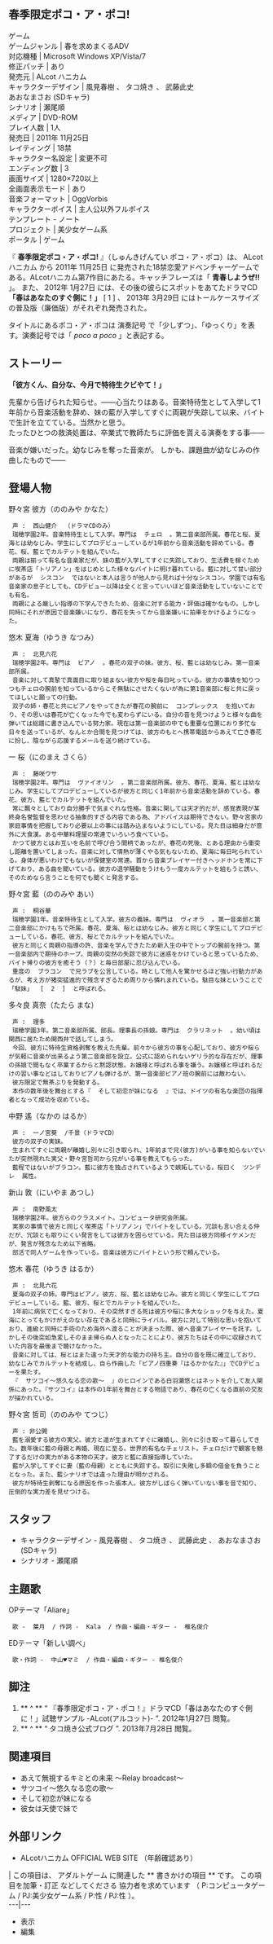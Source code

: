 春季限定ポコ・ア・ポコ!  
---  
ゲーム  
ゲームジャンル  |  春を求めまくるADV   
対応機種  |  Microsoft Windows XP/Vista/7   
修正パッチ  |  あり   
発売元  |  ALcot ハニカム   
キャラクターデザイン  |  風見春樹  、  タコ焼き  、  武藤此史    
あおなまさお  (SDキャラ)  
シナリオ  |  瀬尾順   
メディア  |  DVD-ROM   
プレイ人数  |  1人   
発売日  |  2011年  11月25日   
レイティング  |  18禁   
キャラクター名設定  |  変更不可   
エンディング数  |  3   
画面サイズ  |  1280×720以上   
全画面表示モード  |  あり   
音楽フォーマット  |  OggVorbis   
キャラクターボイス  |  主人公以外フルボイス   
テンプレート  \-  ノート  
プロジェクト  |  美少女ゲーム系   
ポータル  |  ゲーム   
  
『 **春季限定ポコ・ア・ポコ!** 』（しゅんきげんてい ポコ・ア・ポコ）は、  ALcotハニカム  から  2011年  11月25日
に発売された18禁恋愛アドベンチャーゲームである。ALcotハニカム第7作目にあたる。キャッチフレーズは「 **青春しようぜ!!** 」。 また、
2012年  1月27日  には、その後の彼らにスポットをあてたドラマCD **「春はあなたのすぐ側に！」** [  1  ]  、  2013年
3月29日  にはトールケースサイズの普及版（廉価版）がそれぞれ発売された。

タイトルにあるポコ・ア・ポコは  演奏記号  で「少しずつ」、「ゆっくり」を表す。演奏記号では「 _poco a poco_ 」と表記する。

##  ストーリー



**「彼方くん、自分な、今月で特待生クビやて！」**

先輩から告げられた知らせ。――心当たりはある。音楽特待生として入学して1年前から音楽活動を辞め、妹の藍が入学してすぐに両親が失踪して以来、バイトで生計を立てている。当然かと思う。  
たったひとつの救済処置は、卒業式で教師たちに評価を貰える演奏をする事――

音楽が嫌いだった。幼なじみを奪った音楽が。 しかも、課題曲が幼なじみの作曲したもので――

##  登場人物



野々宮 彼方（ののみや かなた）

     声 :  西山健介  （ドラマCDのみ） 
     瑞穂学園2年。音楽特待生として入学。専門は  チェロ  。第二音楽部所属。春花と桜、夏海とは幼なじみ。学生にしてプロデビューしているが1年前から音楽活動を辞めている。春花、桜、藍とでカルテットを組んでいた。 
     両親は揃って有名な音楽家だが、妹の藍が入学してすぐに失踪しており、生活費を稼ぐために喫茶店「トリアノン」をはじめとした様々なバイトに明け暮れている。藍に対して甘い部分があるが  シスコン  ではないと本人は言うが他人から見れば十分なシスコン。学園では有名音楽家の息子としても、CDデビュー以降は全くと言っていいほど音楽活動をしていないことでも有名。 
     両親による厳しい指導の下学んできたため、音楽に対する能力・評価は確かなもの。しかし同時にそれが原因で音楽嫌いになり、春花を失ってから音楽嫌いに拍車をかけるようになった。 

悠木 夏海（ゆうき なつみ）

     声 :  北見六花 
     瑞穂学園2年。専門は  ピアノ  。春花の双子の妹。彼方、桜、藍とは幼なじみ。第一音楽部所属。 
     音楽に対して真摯で真面目に取り組まない彼方や桜を毎日叱っている。彼方の事情を知りつつもチェロの腕前を知っているからこそ無駄にさせたくないが為に第1音楽部に桜と共に戻ってほしいと願っての行動。 
     双子の姉・春花と共にピアノをやってきたが春花の腕前に  コンプレックス  を抱いており、その思いは春花が亡くなった今でも変わらずにいる。自分の音を見つけようと様々な曲を弾いては総譜に書き込んでいる努力家。現在は第一音楽部の中でも重要な位置におり多忙な日々を送っているが、なんとか合間を見つけては、彼方のもとへ携帯電話からあえて亡き春花に扮し、陰ながら応援するメールを送り続けている。 

一 桜（にのまえ さくら）

     声 :  藤咲ウサ 
     瑞穂学園2年。専門は  ヴァイオリン  。第二音楽部所属。彼方、春花、夏海、藍とは幼なじみ。学生にしてプロデビューしているが彼方と同じく1年前から音楽活動を辞めている。春花、彼方、藍とでカルテットを組んでいた。 
     常に飄々としており自分勝手で気まぐれな性格。音楽に関しては天才的だが、感覚表現が某終身名誉監督を思わせる抽象的すぎる内容である為、アドバイスは期待できない。野々宮家の家庭事情を把握しており必要以上の事には踏み込まないようにしている。見た目は細身だが意外に大食漢。ある中華料理屋の常連でいろいろ食べている。 
     かつて彼方とはお互いを名前で呼び合う間柄であったが、春花の死後、とある理由から衝突し距離を置いてしまった。音楽に対して情熱が薄くやる気もないため、夏海に毎日叱られている。身体が悪いわけでもないが保健室の常連。首から音楽プレイヤー付きヘッドホンを常に下げており、ある曲を聞いている。彼方の退学騒動をうけもう一度カルテットを組もうと誘い、そのためなら言うことを何でも聞くと発言する。 

野々宮 藍（ののみや あい）

     声 :  桐谷華 
     瑞穂学園1年。音楽特待生として入学。彼方の義妹。専門は  ヴィオラ  。第一音楽部と第二音楽部にかけもちで所属。春花、夏海、桜とは幼なじみ。彼方と同じく学生にしてプロデビューしている。春花、彼方、桜とでカルテットを組んでいた。 
     彼方と同じく両親の指導の許、音楽を学んできたため新入生の中でトップの腕前を持つ。第一音楽部内で期待のホープ。両親の突然の失踪で彼方に迷惑をかけていると思っているため、バイト帰りの彼方を癒そう（？）と毎日部屋に忍び込んでいる。 
     重度の  ブラコン  で兄ラブを公言している。時として他人を驚かせるほど強い行動力があるが、考え方が猪突猛進的で残念すぎるため周りから憐れまれている。駄目な妹ということで「駄妹」  [  2  ]  と呼ばれる。 

多々良 真奈（たたら まな）

     声 :  理多 
     瑞穂学園3年。第二音楽部所属、部長。理事長の孫娘。専門は  クラリネット  。幼い頃は関西に居たため関西弁で話してしまう。 
     今回、彼方に特待生資格剥奪を教えた先輩。前々から彼方の事を心配しており、彼方や桜らが気軽に音楽が出来るよう第二音楽部を設立。公式に認められないゲリラ的な存在だが、理事の孫娘で間もなく卒業するからと黙認状態。お嬢様と呼ばれる事を嫌う。お嬢様と呼ばれるだけの習い事などはしておりピアノも弾けるが、第一音楽部ピアノ班の腕前には敵わない。 
     彼方限定で無茶ぶりを発動する。 
     本作の数年後を舞台とする『  そして初恋が妹になる  』では、ドイツの有名な楽団の指揮者となって成功を収めている。 

中野 遙（なかの はるか）

     声 :  一ノ宮葵  /千景（ドラマCD） 
     彼方の双子の実妹。 
     生まれてすぐに両親が離婚し別々に引き取られ、1年前まで兄(彼方)がいる事を知らないでいたが突然現れた実父・野々宮哲司から兄がいる事を教えてもらった。 
     藍程ではないがブラコン。藍に彼方を独占されているようで嫉妬している。桜曰く  ツンデレ  属性。 

新山 敦（にいやま あつし）

     声 :  南野風太 
     瑞穂学園2年。彼方らのクラスメイト。コンピュータ研究会所属。 
     実家の事情で彼方と同じく喫茶店「トリアノン」でバイトをしている。冗談も言い合える仲だが、冗談とも取りにくい発言をしては彼方を困らせている。見た目は彼方同様イケメンだが、発言が残念なため以下省略。 
     部活で同人ゲームを作っている。音楽は彼方にバイトという形で頼んでいる。 

悠木 春花（ゆうき はるか）

     声 :  北見六花 
     夏海の双子の姉。専門はピアノ。彼方、桜、藍とは幼なじみ。彼方と同じく学生にしてプロデビューしている。藍、彼方、桜とでカルテットを組んでいた。 
     1年前に病気で亡くなっており、その突然すぎる死は彼方や桜に多大なショックを与えた。夏海にとってもかけがえのない存在であると同時にライバル。彼方に対して特別な思いを抱いており、進級と同時に手術のため海外へ渡ることが決まった際、彼へ音楽プレイヤーを託す。しかしその後突如急変しそのまま帰らぬ人となったことにより、彼方たちはその中に収録されていた内容を最後まで聴けなかった。 
     音楽に対しては、桜とはまた違った天才的な能力の持ち主。自分の音を既に確立しており、幼なじみでカルテットを結成し、自ら作曲した「ピアノ四重奏『はるかかなた』」でCDデビューを果たす。 
     『  サツコイ〜悠久なる恋の歌〜  』のヒロインである白羽瀬悠とはネットを介して友人関係にあった。『サツコイ』は本作の1年前を舞台とする物語であり、春花の亡くなる直前の交友が描かれている。 

野々宮 哲司（ののみや てつじ）

     声 : 非公開 
     藍を溺愛する彼方の実父。彼方と遥が生まれてすぐに離婚し、別々に引き取って暮らしてきた。数年後に藍の母親と再婚、現在に至る。世界的有名なチェリスト。チェロだけで観客を魅了するだけの実力がある本物の天才。彼方と藍に直接指導していた。 
     藍が入学してすぐに妻（藍の母親）とともに失踪する。取引に失敗し多額の借金を負うこととなった。また、藍シナリオでは違った理由が明かされる。 
     彼方が特待生剥奪になる原因を作った張本人。彼方がしばらく弾いていない事を音で知り、圧倒的な実力差を見せつける。 

##  スタッフ



  * キャラクターデザイン -  風見春樹  、  タコ焼き  、  武藤此史  、  あおなまさお  (SDキャラ) 
  * シナリオ -  瀬尾順 

##  主題歌



OPテーマ「Aliare」

     歌 -  葉月  / 作詞 -  Kala  / 作曲・編曲・ギター -  椎名俊介 
EDテーマ「新しい調べ」

     歌・作詞 -  中山♥マミ  / 作曲・編曲・ギター - 椎名俊介 

##  脚注



  1. ** ^  ** “  『春季限定ポコ・ア・ポコ！』ドラマCD「春はあなたのすぐ側に！」試聴サンプル -ALcot(アルコット)-  ”.  2012年1月27日  閲覧。 
  2. ** ^  ** “  タコ焼き公式ブログ  ”.  2013年7月28日  閲覧。 

##  関連項目



  * あえて無視するキミとの未来 〜Relay broadcast〜 
  * サツコイ〜悠久なる恋の歌〜 
  * そして初恋が妹になる 
  * 彼女は天使で妹で 

##  外部リンク



  * ALcotハニカム OFFICIAL WEB SITE  （年齢確認あり） 

|  この項目は、  アダルトゲーム  に関連した ** 書きかけの項目  ** です。  この項目を加筆・訂正  などしてくださる  協力者を求めています
（  P:コンピュータゲーム  /  PJ:美少女ゲーム系  /  P:性  /  PJ:性  ）。  
---|---  
  
  * 表示 
  * 編集 

